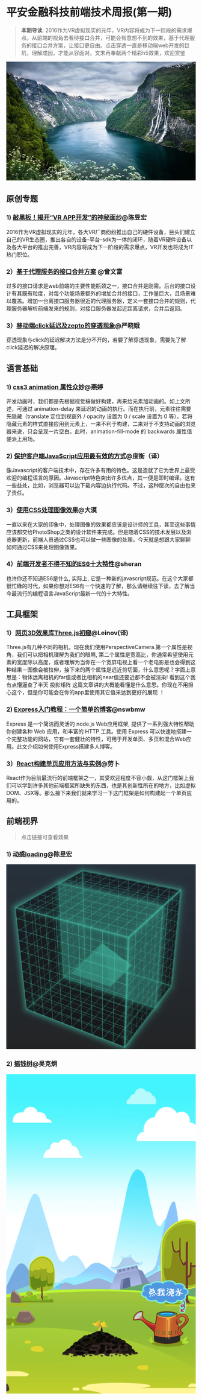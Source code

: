 # 平安金融科技前端技术周报(第一期)
> **本期导读**: 2016作为VR虚拟现实的元年，VR内容将成为下一阶段的需求爆点。从前端的视角去看待接口合并，可能会有意想不到的效果，基于代理服务的接口合并方案，让接口更自由。点击穿透一直是移动端web开发的巨坑，理解成因，才能从容面对。文末再奉献两个精彩h5效果，欢迎赏鉴

![](images/fenjin.jpg)

## 原创专题
### 1) [敲黑板！揭开“VR APP开发”的神秘面纱](http://www.jianshu.com/p/c8d8f220cc27)@陈昱宏
2016作为VR虚拟现实的元年，各大VR厂商纷纷推出自己的硬件设备，巨头们建立自己的VR生态圈，推出各自的设备-平台-sdk为一体的闭环，随着VR硬件设备以及各大平台的推出完善，VR内容将成为下一阶段的需求爆点，VR开发也将成为IT热门职位。
### 2）[基于代理服务的接口合并方案](http://www.jianshu.com/p/07293e4825d0) @曾文富
过多的接口请求是web前端的主要性能瓶颈之一，接口合并是刚需。后台的接口设计有其既有粒度，对每个功能场景额外的增加合并的接口，工作量巨大，且场景难以覆盖。增加一台离接口服务器很近的代理服务器，定义一套接口合并的规则，代理服务器解析前端发来的规则，对接口服务器发起近距离请求，合并后返回。
### 3）[移动端click延迟及zepto的穿透现象](http://www.jianshu.com/p/14e736341b13)@严晓娥
穿透现象与click的延迟解决方法是分不开的，若要了解穿透现象，需要先了解click延迟的解决原理。

## 语言基础
### 1) [css3 animation 属性众妙](https://aotu.io/notes/2016/11/28/css3-animation-properties/)@燕婷
开发动画时，我们都是先根据视觉稿做好构建，再来给元素加动画的。如上文所述，可通过 animation-delay 来延迟的动画的执行。而在执行前，元素往往需要先隐藏（translate 定位到视窗外 / opacity 设置为 0 / scale 设置为 0 等）。若将隐藏元素的样式直接应用到元素上，一来不利于构建，二来对于不支持动画的浏览器来说，只会呈现一片空白。此时，animation-fill-mode 的 backwards 属性值便派上用场。

### 2) [保护客户端JavaScript应用最有效的方式](http://www.zcfy.cc/article/the-most-effective-way-to-protect-client-side-javascript-applications-1832.html)@度衡（译）
像Javascript的客户端技术中，存在许多有用的特色。这是造就了它为世界上最受欢迎的编程语言的原因。Javascript特色突出许多优点，其一便是即时编译。这有一些益处，比如，浏览器可以边下载内容边执行代码。不过，这种层次的自由也来了责任。

### 3）[使用CSS处理图像效果](http://www.w3cplus.com/css3/image-effects-with-css.html)@大漠
一直以来在大家的印象中，处理图像的效果都应该是设计师的工具，甚至这些事情应该都交给PhotoShop之类的设计软件来完成。但是随着CSS的技术发展以及浏览器更新，前端人员通过CSS也可以做一些图像的处理。今天就是想跟大家聊聊如何通过CSS来处理图像效果。

### 4）[前端开发者不得不知的ES6十大特性](http://www.alloyteam.com/2016/03/es6-front-end-developers-will-have-to-know-the-top-ten-properties/)@sheran
也许你还不知道ES6是什么, 实际上, 它是一种新的javascript规范。在这个大家都很忙碌的时代，如果你想对ES6有一个快速的了解，那么请继续往下读，去了解当今最流行的编程语言JavaScript最新一代的十大特性。

## 工具框架
### 1）[网页3D效果库Three.js初窥](http://www.cnblogs.com/leinov/p/threejs.html)@Leinov(译)
Three.js有几种不同的相机，现在我们使用PerspectiveCamera.第一个属性是视角，我们可以把相机理解为我们的眼睛, 第二个属性是宽高比，你通常希望使用元素的宽度除以高度，或者理解为当你在一个宽屏电视上看一个老电影是也会得到这种结果－图像会被拉伸，接下来的两个属性是远近剪切面，什么意思呢？字面上意思是：物体远离相机的far值或者比相机的near值还要近都不会被渲染! 看到这个我有点懵逼查了半天 投影矩阵 这篇文章讲的大概能看懂是什么意思。你现在不用担心这个，但是你可能会在你的app里使用其它值来达到更好的展现 ！

### 2) [Express入门教程：一个简单的博客](http://www.tuicool.com/articles/jueARjE)@nswbmw
Express 是一个简洁而灵活的 node.js Web应用框架, 提供了一系列强大特性帮助你创建各种 Web 应用，和丰富的 HTTP 工具。使用 Express 可以快速地搭建一个完整功能的网站，它有一套健壮的特性，可用于开发单页、多页和混合Web应用。此文介绍如何使用Express搭建多人博客。

### 3）[React构建单页应用方法与实例](http://www.cnblogs.com/luozhihao/p/5579786.html)@劳卜
React作为目前最流行的前端框架之一，其受欢迎程度不容小觑，从这门框架上我们可以学到许多其他前端框架所缺失的东西，也是其创新性所在的地方，比如虚拟DOM、JSX等。那么接下来我们就来学习一下这门框架是如何构建起一个单页应用的。

## 前端视界
> 点击链接可查看效果
### 1) [动感loading](http://www.pinganh5.com/showcase/57d270e4d1405d6e85915f79?showType=1)@陈昱宏
![动感loading](images/loading.png)
### 2) [摇钱树](http://www.pinganh5.com/showcase/58379ff35c45fbf230c5deb5?showType=1)@吴克炯
![摇钱树](images/yqs.jpg)

